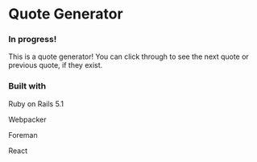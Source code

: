 # Quote Generator
### In progress!

This is a quote generator! You can click through to see the next quote or previous quote, if they exist. 

### Built with

Ruby on Rails 5.1

Webpacker

Foreman

React
